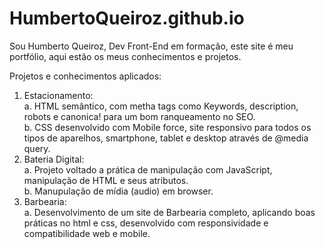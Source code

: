 # HumbertoQueiroz.github.io
Sou Humberto Queiroz, Dev Front-End em formação, este site é meu portfólio, aqui estão os meus conhecimentos e projetos. <br>

Projetos e conhecimentos aplicados:

1. Estacionamento: <br>
    a. HTML semântico, com metha tags como Keywords, description, robots e canonica! para um bom ranqueamento no SEO.<br>
    b. CSS desenvolvido com Mobile force, site responsivo para todos os tipos de aparelhos, smartphone, tablet e desktop através de @media query.<br>
2.  Bateria Digital:<br>
    a. Projeto voltado a prática de manipulação com JavaScript, manipulação de HTML e seus atributos.<br>
    b. Manupulação de mídia (audio) em browser.<br>
3.  Barbearia:<br>
    a. Desenvolvimento de um site de Barbearia completo, aplicando boas práticas no html e css, desenvolvido com responsividade e compatibilidade web e mobile.


